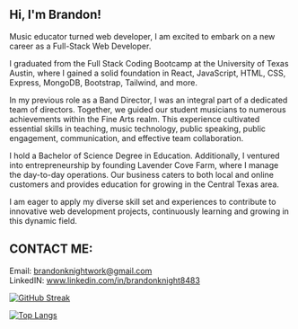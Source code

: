 ## Hi, I'm Brandon!

Music educator turned web developer, I am excited to embark on a new career as a Full-Stack Web Developer.

I graduated from the Full Stack Coding Bootcamp at the University of Texas Austin, where I gained a solid foundation in React, JavaScript, HTML, CSS, Express, MongoDB, Bootstrap, Tailwind, and more.

In my previous role as a Band Director, I was an integral part of a dedicated team of directors. Together, we guided our student musicians to numerous achievements within the Fine Arts realm. This experience cultivated essential skills in teaching, music technology, public speaking, public engagement, communication, and effective team collaboration.

I hold a Bachelor of Science Degree in Education. Additionally, I ventured into entrepreneurship by founding Lavender Cove Farm, where I manage the day-to-day operations. Our business caters to both local and online customers and provides education for growing in the Central Texas area.

I am eager to apply my diverse skill set and experiences to contribute to innovative web development projects, continuously learning and growing in this dynamic field.

## CONTACT ME:
Email: brandonknightwork@gmail.com <br>
LinkedIN: www.linkedin.com/in/brandonknight8483

[![GitHub Streak](https://streak-stats.demolab.com?user=blksmk8483&theme=vue)](https://git.io/streak-stats)

<!-- [![GitHub Streak](https://streak-stats.demolab.com/?user=blksmk8483&theme=dark)](https://git.io/streak-stats) -->


[![Top Langs](https://github-readme-stats.vercel.app/api/top-langs/?username=blksmk8483&theme=onedark&layout=compact)](https://github.com/anuraghazra/github-readme-stats)




<!--
**blksmk8483/blksmk8483** is a ✨ _special_ ✨ repository because its `README.md` (this file) appears on your GitHub profile.

Here are some ideas to get you started:

- 🔭 I’m currently working on ...
- 🌱 I’m currently learning ...
- 👯 I’m looking to collaborate on ...
- 🤔 I’m looking for help with ...
- 💬 Ask me about ...
- 📫 How to reach me: ...
- 😄 Pronouns: ...
- ⚡ Fun fact: ...
-->
